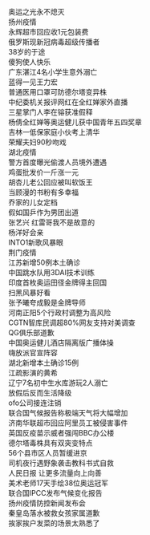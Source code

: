 奥运之光永不熄灭  
扬州疫情  
永辉超市回应收1元包装费  
俄罗斯现新冠病毒超级传播者  
38岁的于途  
傻狗使人快乐  
广东湛江4名小学生意外溺亡  
蓝得一见王力宏  
普通医用口罩可防德尔塔变异株  
中纪委机关报评网红在全红婵家外直播  
三星掌门人李在镕获准假释  
杨倩全红婵等奥运健儿获中国青年五四奖章  
吉林一低保家庭小伙考上清华  
荣耀夫妇90秒吻戏  
湖北疫情  
警方首度曝光偷渡人员境外遭遇  
鸡蛋批发价一斤涨一元  
胡杏儿老公回应被叫软饭王  
当顾漫的书粉有多幸福  
乔家的儿女定档  
假如国乒作为男团出道  
张艺兴 红雷哥我不是故意的  
杨洋好会亲  
INTO1新歌风暴眼  
荆门疫情  
江苏新增50例本土确诊  
中国跳水队用3DAI技术训练  
印度首枚奥运田径金牌得主回国  
扫黑风暴好看  
张予曦夸成毅是金牌导师  
河南正阳5个行政村调整为高风险  
CGTN智库民调超80%网友支持对美调查  
QG俱乐部道歉  
中国奥运健儿酒店隔离版广播体操  
嗨放派官宣阵容  
湖北新增本土确诊15例  
江疏影演的黄希  
辽宁7名初中生水库游玩2人溺亡  
放假后反而生活降级  
ofo公司接连注销  
联合国气候报告称极端天气将大幅增加  
济南华联超市回应阿里员工被侵害事件  
英国反疫苗示威者强闯BBC办公楼  
德尔塔毒株具有双突变特点  
56个县市区人员暂缓进京  
司机夜行遇野象袭击教科书式自救  
人民日报 让更多流量向上向善  
美术老师17天手绘38位奥运冠军  
联合国IPCC发布气候变化报告  
扬州疫情防控新闻发布会  
秦皇岛落水被救女孩家属道歉  
挨家挨户发菜的场景太熟悉了  
